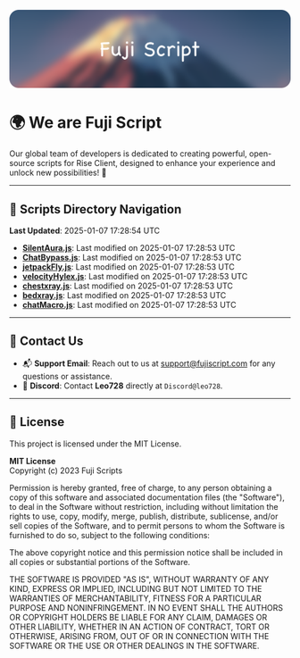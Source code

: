 ![Banner](.github/b.webp)

# 🌍 **We are Fuji Script**

Our global team of developers is dedicated to creating powerful, open-source scripts for Rise Client, designed to enhance your experience and unlock new possibilities! 🌟

---
<!-- SCRIPTS_NAVIGATION_START -->
## 📂 **Scripts Directory Navigation**

**Last Updated**: 2025-01-07 17:28:54 UTC

- **[SilentAura.js](scripts/SilentAura.js)**: Last modified on 2025-01-07 17:28:53 UTC
- **[ChatBypass.js](scripts/ChatBypass.js)**: Last modified on 2025-01-07 17:28:53 UTC
- **[jetpackFly.js](scripts/jetpackFly.js)**: Last modified on 2025-01-07 17:28:53 UTC
- **[velocityHylex.js](scripts/velocityHylex.js)**: Last modified on 2025-01-07 17:28:53 UTC
- **[chestxray.js](scripts/chestxray.js)**: Last modified on 2025-01-07 17:28:53 UTC
- **[bedxray.js](scripts/bedxray.js)**: Last modified on 2025-01-07 17:28:53 UTC
- **[chatMacro.js](scripts/chatMacro.js)**: Last modified on 2025-01-07 17:28:53 UTC

<!-- SCRIPTS_NAVIGATION_END -->

---

## 💬 **Contact Us**  
- 📬 **Support Email**: Reach out to us at [support@fujiscript.com](mailto:support@fujiscript.com) for any questions or assistance.  
- 💬 **Discord**: Contact **Leo728** directly at `Discord@leo728`.

---

## 📜 **License**

This project is licensed under the MIT License.  

**MIT License**  
Copyright (c) 2023 Fuji Scripts  

Permission is hereby granted, free of charge, to any person obtaining a copy of this software and associated documentation files (the "Software"), to deal in the Software without restriction, including without limitation the rights to use, copy, modify, merge, publish, distribute, sublicense, and/or sell copies of the Software, and to permit persons to whom the Software is furnished to do so, subject to the following conditions:  

The above copyright notice and this permission notice shall be included in all copies or substantial portions of the Software.  

THE SOFTWARE IS PROVIDED "AS IS", WITHOUT WARRANTY OF ANY KIND, EXPRESS OR IMPLIED, INCLUDING BUT NOT LIMITED TO THE WARRANTIES OF MERCHANTABILITY, FITNESS FOR A PARTICULAR PURPOSE AND NONINFRINGEMENT. IN NO EVENT SHALL THE AUTHORS OR COPYRIGHT HOLDERS BE LIABLE FOR ANY CLAIM, DAMAGES OR OTHER LIABILITY, WHETHER IN AN ACTION OF CONTRACT, TORT OR OTHERWISE, ARISING FROM, OUT OF OR IN CONNECTION WITH THE SOFTWARE OR THE USE OR OTHER DEALINGS IN THE SOFTWARE.  
